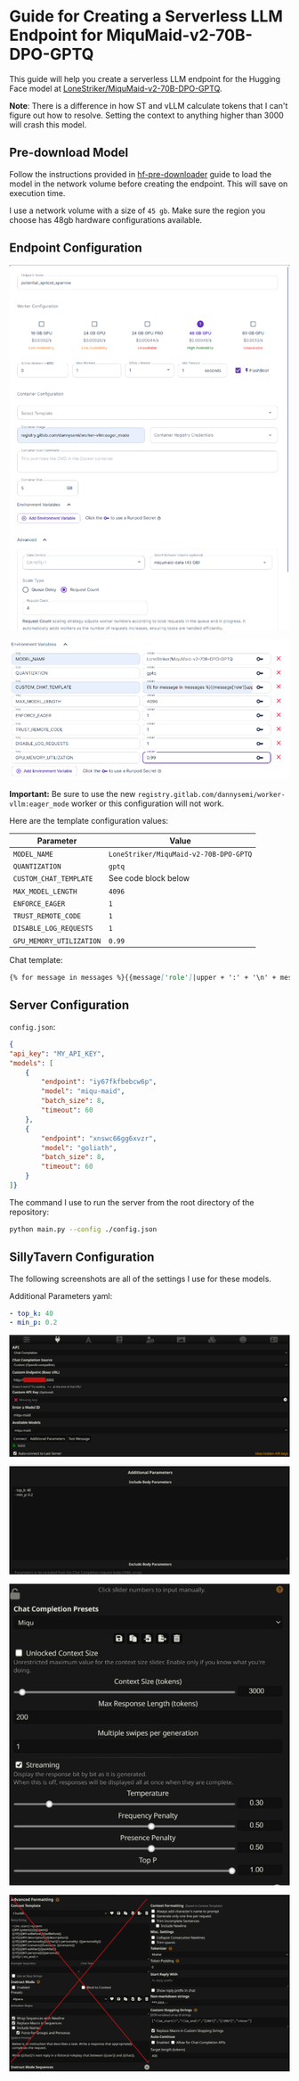 # Guide for Creating a Serverless LLM Endpoint for MiquMaid-v2-70B-DPO-GPTQ

This guide will help you create a serverless LLM endpoint for the Hugging Face model at [LoneStriker/MiquMaid-v2-70B-DPO-GPTQ](https://huggingface.co/LoneStriker/MiquMaid-v2-70B-DPO-GPTQ).

**Note**: There is a difference in how ST and vLLM calculate tokens that I can't figure out how to resolve. Setting the context to anything higher than 3000 will crash this model.

## Pre-download Model

Follow the instructions provided in [hf-pre-downloader](./hf_pre_downloader.md) guide to load the model in the network volume before creating the endpoint. This will save on execution time.

I use a network volume with a size of `45 gb`. Make sure the region you choose has 48gb hardware configurations available.

## Endpoint Configuration 

![endpoint configuration](image-1.png)

![template configuration](image-5.png)

**Important:** Be sure to use the new `registry.gitlab.com/dannysemi/worker-vllm:eager_mode` worker or this configuration will not work.

Here are the template configuration values:

| Parameter | Value |
|-----------|-------|
| `MODEL_NAME` | `LoneStriker/MiquMaid-v2-70B-DPO-GPTQ` |
| `QUANTIZATION` | `gptq` |
| `CUSTOM_CHAT_TEMPLATE` | See code block below |
| `MAX_MODEL_LENGTH` | `4096` |
| `ENFORCE_EAGER` | `1` |
| `TRUST_REMOTE_CODE` | `1` |
| `DISABLE_LOG_REQUESTS` | `1` |
| `GPU_MEMORY_UTILIZATION` | `0.99` |

Chat template:
```markdown
{% for message in messages %}{{message['role']|upper + ':' + '\n' + message['content'] + '\n'}}{% endfor %}\nASSISTANT:\n
```

## Server Configuration

`config.json`:
```json
{
"api_key": "MY_API_KEY",
"models": [
    {
        "endpoint": "iy67fkfbebcw6p",
        "model": "miqu-maid",
        "batch_size": 8,
        "timeout": 60
    },
    {
        "endpoint": "xnswc66gg6xvzr",
        "model": "goliath",
        "batch_size": 8,
        "timeout": 60
    }
]}
```

The command I use to run the server from the root directory of the repository:
```bash
python main.py --config ./config.json
```


## SillyTavern Configuration

The following screenshots are all of the settings I use for these models.

Additional Parameters yaml:
```yaml
- top_k: 40
- min_p: 0.2
```

![api connection settings](image-6.png)

![additional parameters](image-9.png)

![Chat completion settings](image-7.png)

![alt text](image-8.png)




